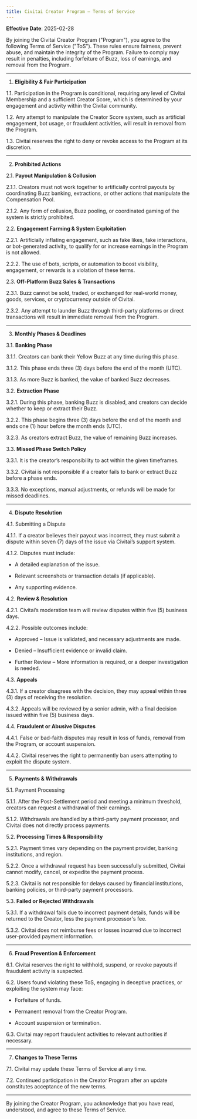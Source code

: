 ```yaml
---
title: Civitai Creator Program – Terms of Service
---
```

**Effective Date**: 2025-02-28

By joining the Civitai Creator Program ("Program"), you agree to the following Terms of Service ("ToS"). These rules ensure fairness, prevent abuse, and maintain the integrity of the Program. Failure to comply may result in penalties, including forfeiture of Buzz, loss of earnings, and removal from the Program.

---

1. **Eligibility & Fair Participation**

1.1. Participation in the Program is conditional, requiring any level of Civitai Membership and a sufficient Creator Score, which is determined by your engagement and activity within the Civitai community.

1.2. Any attempt to manipulate the Creator Score system, such as artificial engagement, bot usage, or fraudulent activities, will result in removal from the Program.

1.3. Civitai reserves the right to deny or revoke access to the Program at its discretion.

---

2. **Prohibited Actions**

2.1. **Payout Manipulation & Collusion**

2.1.1. Creators must not work together to artificially control payouts by coordinating Buzz banking, extractions, or other actions that manipulate the Compensation Pool.

2.1.2. Any form of collusion, Buzz pooling, or coordinated gaming of the system is strictly prohibited.

2.2. **Engagement Farming & System Exploitation**

2.2.1. Artificially inflating engagement, such as fake likes, fake interactions, or bot-generated activity, to qualify for or increase earnings in the Program is not allowed.

2.2.2. The use of bots, scripts, or automation to boost visibility, engagement, or rewards is a violation of these terms.

2.3. **Off-Platform Buzz Sales & Transactions**

2.3.1. Buzz cannot be sold, traded, or exchanged for real-world money, goods, services, or cryptocurrency outside of Civitai.

2.3.2. Any attempt to launder Buzz through third-party platforms or direct transactions will result in immediate removal from the Program.

---

3. **Monthly Phases & Deadlines**

3.1. **Banking Phase**

3.1.1. Creators can bank their Yellow Buzz at any time during this phase.

3.1.2. This phase ends three (3) days before the end of the month (UTC).

3.1.3. As more Buzz is banked, the value of banked Buzz decreases.

3.2. **Extraction Phase**

3.2.1. During this phase, banking Buzz is disabled, and creators can decide whether to keep or extract their Buzz.

3.2.2. This phase begins three (3) days before the end of the month and ends one (1) hour before the month ends (UTC).

3.2.3. As creators extract Buzz, the value of remaining Buzz increases.

3.3. **Missed Phase Switch Policy**

3.3.1. It is the creator’s responsibility to act within the given timeframes.

3.3.2. Civitai is not responsible if a creator fails to bank or extract Buzz before a phase ends.

3.3.3. No exceptions, manual adjustments, or refunds will be made for missed deadlines.

---

4. **Dispute Resolution**

4.1. Submitting a Dispute

4.1.1. If a creator believes their payout was incorrect, they must submit a dispute within seven (7) days of the issue via Civitai’s support system.

4.1.2. Disputes must include:

- A detailed explanation of the issue.

- Relevant screenshots or transaction details (if applicable).

- Any supporting evidence.

4.2. **Review & Resolution**

4.2.1. Civitai’s moderation team will review disputes within five (5) business days.

4.2.2. Possible outcomes include:

- Approved – Issue is validated, and necessary adjustments are made.

- Denied – Insufficient evidence or invalid claim.

- Further Review – More information is required, or a deeper investigation is needed.

4.3. **Appeals**

4.3.1. If a creator disagrees with the decision, they may appeal within three (3) days of receiving the resolution.

4.3.2. Appeals will be reviewed by a senior admin, with a final decision issued within five (5) business days.

4.4. **Fraudulent or Abusive Disputes**

4.4.1. False or bad-faith disputes may result in loss of funds, removal from the Program, or account suspension.

4.4.2. Civitai reserves the right to permanently ban users attempting to exploit the dispute system.

---

5. **Payments & Withdrawals**

5.1. Payment Processing

5.1.1. After the Post-Settlement period and meeting a minimum threshold, creators can request a withdrawal of their earnings.

5.1.2. Withdrawals are handled by a third-party payment processor, and Civitai does not directly process payments.

5.2. **Processing Times & Responsibility**

5.2.1. Payment times vary depending on the payment provider, banking institutions, and region.

5.2.2. Once a withdrawal request has been successfully submitted, Civitai cannot modify, cancel, or expedite the payment process.

5.2.3. Civitai is not responsible for delays caused by financial institutions, banking policies, or third-party payment processors.

5.3. **Failed or Rejected Withdrawals**

5.3.1. If a withdrawal fails due to incorrect payment details, funds will be returned to the Creator, less the payment processor's fee.

5.3.2. Civitai does not reimburse fees or losses incurred due to incorrect user-provided payment information.

---

6. **Fraud Prevention & Enforcement**

6.1. Civitai reserves the right to withhold, suspend, or revoke payouts if fraudulent activity is suspected.

6.2. Users found violating these ToS, engaging in deceptive practices, or exploiting the system may face:

- Forfeiture of funds.

- Permanent removal from the Creator Program.

- Account suspension or termination.

6.3. Civitai may report fraudulent activities to relevant authorities if necessary.

---

7. **Changes to These Terms**

7.1. Civitai may update these Terms of Service at any time.

7.2. Continued participation in the Creator Program after an update constitutes acceptance of the new terms.

---

By joining the Creator Program, you acknowledge that you have read, understood, and agree to these Terms of Service.

